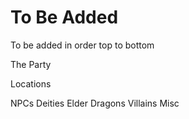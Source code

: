 # To Be Added
To be added in order top to bottom

The Party

Locations

NPCs
	Deities
	Elder Dragons
	Villains 
	Misc
